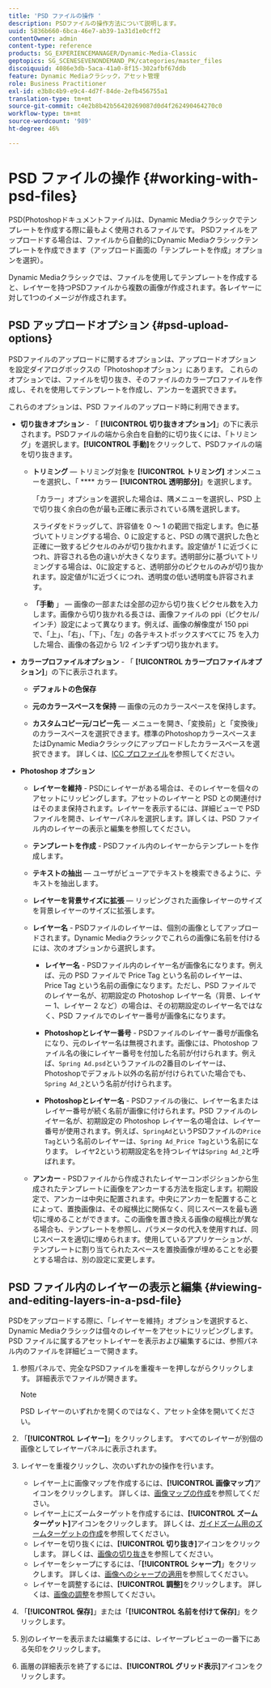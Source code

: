 ```yaml
---
title: 'PSD ファイルの操作 '
description: PSDファイルの操作方法について説明します。
uuid: 5836b660-6bca-46e7-ab39-1a31d1e0cff2
contentOwner: admin
content-type: reference
products: SG_EXPERIENCEMANAGER/Dynamic-Media-Classic
geptopics: SG_SCENESEVENONDEMAND_PK/categories/master_files
discoiquuid: 4086e3db-5aca-41a0-8f15-302afbf67ddb
feature: Dynamic Mediaクラシック，アセット管理
role: Business Practitioner
exl-id: e3b8c4b9-e9c4-4d7f-84de-2efb456755a1
translation-type: tm+mt
source-git-commit: c4e2b8b42b56420269087d0d4f262490464270c0
workflow-type: tm+mt
source-wordcount: '989'
ht-degree: 46%

---
```


# PSD ファイルの操作 {#working-with-psd-files}

<!--   USED TO BE AN OPTION UNDER COLOR PROFILE OPTIONS * **Convert To sRGB (default)** - Converts to sRGB (Standard Red Green Blue). sRGB is the recommended color space for displaying images on web pages. -->

PSD(Photoshopドキュメントファイル)は、Dynamic Mediaクラシックでテンプレートを作成する際に最もよく使用されるファイルです。 PSDファイルをアップロードする場合は、ファイルから自動的にDynamic Mediaクラシックテンプレートを作成できます（アップロード画面の「テンプレートを作成」オプションを選択）。

Dynamic Mediaクラシックでは、ファイルを使用してテンプレートを作成すると、レイヤーを持つPSDファイルから複数の画像が作成されます。各レイヤーに対して1つのイメージが作成されます。

## PSD アップロードオプション {#psd-upload-options}

PSDファイルのアップロードに関するオプションは、アップロードオプションを設定ダイアログボックスの「Photoshopオプション」にあります。 これらのオプションでは、ファイルを切り抜き、そのファイルのカラープロファイルを作成し、それを使用してテンプレートを作成し、アンカーを選択できます。

これらのオプションは、PSD ファイルのアップロード時に利用できます。

* **切り抜きオプション** - 「 **[!UICONTROL 切り抜きオプション]**」の下に表示されます。PSDファイルの端から余白を自動的に切り抜くには、「トリミング」を選択します。**[!UICONTROL 手動]**&#x200B;をクリックして、PSDファイルの端を切り抜きます。

   * **トリミング**  — トリミング対象を **[!UICONTROL トリミング]** オンメニューを選択し、「 **** カラー **[!UICONTROL 透明部分]**」を選択します。

      「カラー」オプションを選択した場合は、隅メニューを選択し、PSD 上で切り抜く余白の色が最も正確に表示されている隅を選択します。

      スライダをドラッグして、許容値を 0 ～ 1 の範囲で指定します。色に基づいてトリミングする場合、0 に設定すると、PSD の隅で選択した色と正確に一致するピクセルのみが切り抜かれます。設定値が 1 に近づくにつれ、許容される色の違いが大きくなります。透明部分に基づいてトリミングする場合は、0に設定すると、透明部分のピクセルのみが切り抜かれます。設定値が1に近づくにつれ、透明度の低い透明度も許容されます。

   * **「手動** 」 — 画像の一部または全部の辺から切り抜くピクセル数を入力します。画像から切り抜かれる長さは、画像ファイルの ppi（ピクセル/インチ）設定によって異なります。例えば、画像の解像度が 150 ppi で、「上」、「右」、「下」、「左」の各テキストボックスすべてに 75 を入力した場合、画像の各辺から 1/2 インチずつ切り抜かれます。

* **カラープロファイルオプション** - 「 **[!UICONTROL カラープロファイルオプション]**」の下に表示されます。

   * **デフォルトの色保存**

   * **元のカラースペースを保持**  — 画像の元のカラースペースを保持します。

   * **カスタムコピー元/コピー先**  — メニューを開き、「変換前」と「変換後」のカラースペースを選択できます。標準のPhotoshopカラースペースまたはDynamic Mediaクラシックにアップロードしたカラースペースを選択できます。 詳しくは、[ICC プロファイル](/help/icc-profiles.md)を参照してください。

* **Photoshop オプション**

   * **レイヤーを維持** - PSDにレイヤーがある場合は、そのレイヤーを個々のアセットにリッピングします。アセットのレイヤーと PSD との関連付けはそのまま保持されます。レイヤーを表示するには、詳細ビューで PSD ファイルを開き、レイヤーパネルを選択します。詳しくは、PSD ファイル内のレイヤーの表示と編集を参照してください。

   * **テンプレートを作成** - PSDファイル内のレイヤーからテンプレートを作成します。

   * **テキストの抽出**  — ユーザがビューアでテキストを検索できるように、テキストを抽出します。

   * **レイヤーを背景サイズに拡張**  — リッピングされた画像レイヤーのサイズを背景レイヤーのサイズに拡張します。

   * **レイヤー名** - PSDファイルのレイヤーは、個別の画像としてアップロードされます。Dynamic Mediaクラシックでこれらの画像に名前を付けるには、次のオプションから選択します。

      * **レイヤー名** - PSDファイル内のレイヤー名が画像名になります。例えば、元の PSD ファイルで Price Tag という名前のレイヤーは、Price Tag という名前の画像になります。ただし、PSD ファイルでのレイヤー名が、初期設定の Photoshop レイヤー名（背景、レイヤー 1、レイヤー 2 など）の場合は、その初期設定のレイヤー名ではなく、PSD ファイルでのレイヤー番号が画像名になります。

      * **Photoshopとレイヤー番号** - PSDファイルのレイヤー番号が画像名になり、元のレイヤー名は無視されます。画像には、Photoshop ファイル名の後にレイヤー番号を付加した名前が付けられます。例えば、`Spring Ad.psd`というファイルの2番目のレイヤーは、Photoshopでデフォルト以外の名前が付けられていた場合でも、`Spring Ad_2`という名前が付けられます。

      * **Photoshopとレイヤー名** - PSDファイルの後に、レイヤー名またはレイヤー番号が続く名前が画像に付けられます。PSD ファイルのレイヤー名が、初期設定の Photoshop レイヤー名の場合は、レイヤー番号が使用されます。例えば、`SpringAd`というPSDファイルの`Price Tag`という名前のレイヤーは、`Spring Ad_Price Tag`という名前になります。 レイヤ2という初期設定名を持つレイヤは`Spring Ad_2`と呼ばれます。
   * **アンカー** - PSDファイルから作成されたレイヤーコンポジションから生成されたテンプレートに画像をアンカーする方法を指定します。初期設定で、アンカーは中央に配置されます。中央にアンカーを配置することによって、置換画像は、その縦横比に関係なく、同じスペースを最も適切に埋めることができます。この画像を置き換える画像の縦横比が異なる場合も、テンプレートを参照し、パラメータの代入を使用すれば、同じスペースを適切に埋められます。使用しているアプリケーションが、テンプレートに割り当てられたスペースを置換画像が埋めることを必要とする場合は、別の設定に変更します。


## PSD ファイル内のレイヤーの表示と編集  {#viewing-and-editing-layers-in-a-psd-file}

PSDをアップロードする際に、「レイヤーを維持」オプションを選択すると、Dynamic Mediaクラシックは個々のレイヤーをアセットにリッピングします。 PSD ファイルに属するアセットレイヤーを表示および編集するには、参照パネル内のファイルを詳細ビューで開きます。

1. 参照パネルで、完全なPSDファイルを重複キーを押しながらクリックします。 詳細表示でファイルが開きます。

   >[!NOTE]
   >
   >PSD レイヤーのいずれかを開くのではなく、アセット全体を開いてください。

1. 「**[!UICONTROL レイヤー]**」をクリックします。 すべてのレイヤーが別個の画像としてレイヤーパネルに表示されます。
1. レイヤーを重複クリックし、次のいずれかの操作を行います。

   * レイヤー上に画像マップを作成するには、**[!UICONTROL 画像マップ]**&#x200B;アイコンをクリックします。 詳しくは、[画像マップの作成](creating-image-maps.md#creating_image_maps)を参照してください。
   * レイヤー上にズームターゲットを作成するには、**[!UICONTROL ズームターゲット]**&#x200B;アイコンをクリックします。 詳しくは、[ガイドズーム用のズームターゲットの作成](creating-zoom-targets-guided-zoom.md#creating_zoom_targets_for_guided_zoom)を参照してください。
   * レイヤーを切り抜くには、**[!UICONTROL 切り抜き]**&#x200B;アイコンをクリックします。 詳しくは、[画像の切り抜き](cropping-image.md#cropping_an_image)を参照してください。
   * レイヤーをシャープにするには、「**[!UICONTROL シャープ]**」をクリックします。 詳しくは、[画像へのシャープの適用](sharpening-image.md#sharpening_an_image)を参照してください。
   * レイヤーを調整するには、**[!UICONTROL 調整]**&#x200B;をクリックします。 詳しくは、[画像の調整](adjusting-image.md#adjusting_an_image)を参照してください。

1. 「**[!UICONTROL 保存]**」または「**[!UICONTROL 名前を付けて保存]**」をクリックします。
1. 別のレイヤーを表示または編集するには、レイヤープレビューの一番下にある矢印をクリックします。
1. 画層の詳細表示を終了するには、**[!UICONTROL グリッド表示]**&#x200B;アイコンをクリックします。
